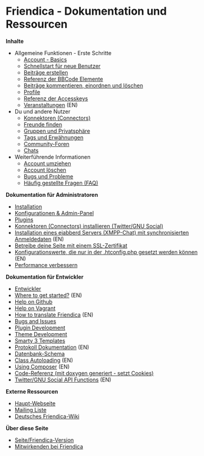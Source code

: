 Friendica - Dokumentation und Ressourcen
=====================================

**Inhalte**

* Allgemeine Funktionen - Erste Schritte
	* [Account - Basics](help/Account-Basics)
	* [Schnellstart für neue Benutzer](help/Quick-Start-guide)
	* [Beiträge erstellen](help/Text_editor)
	* [Referenz der BBCode Elemente](help/BBCode)
	* [Beiträge kommentieren, einordnen und löschen](help/Text_comment)
	* [Profile](help/Profiles)
	* [Referenz der Accesskeys](help/Accesskeys)
    * [Veranstaltungen](help/events) (EN)
* Du und andere Nutzer
	* [Konnektoren (Connectors)](help/Connectors)
	* [Freunde finden](help/Making-Friends)
	* [Gruppen und Privatsphäre](help/Groups-and-Privacy)
	* [Tags und Erwähnungen](help/Tags-and-Mentions)
	* [Community-Foren](help/Forums)
	* [Chats](help/Chats)
* Weiterführende Informationen
	* [Account umziehen](help/Move-Account)
	* [Account löschen](help/Remove-Account)
	* [Bugs und Probleme](help/Bugs-and-Issues)
	* [Häufig gestellte Fragen (FAQ)](help/FAQ)

**Dokumentation für Administratoren**

* [Installation](help/Install)
* [Konfigurationen & Admin-Panel](help/Settings)
* [Plugins](help/Plugins)
* [Konnektoren (Connectors) installieren (Twitter/GNU Social)](help/Installing-Connectors)
* [Installation eines ejabberd Servers (XMPP-Chat) mit synchronisierten Anmeldedaten](help/install-ejabberd) (EN)
* [Betreibe deine Seite mit einem SSL-Zertifikat](help/SSL)
* [Konfigurationswerte, die nur in der .htconfig.php gesetzt werden können](help/htconfig) (EN)
* [Performance verbessern](help/Improve-Performance)

**Dokumentation für Entwickler**

* [Entwickler](help/Developers)
* [Where to get started?](help/Developers-Intro) (EN)
* [Help on Github](help/Github)
* [Help on Vagrant](help/Vagrant)
* [How to translate Friendica](help/translations) (EN)
* [Bugs and Issues](help/Bugs-and-Issues)
* [Plugin Development](help/Plugins)
* [Theme Development](help/themes)
* [Smarty 3 Templates](help/smarty3-templates)
* [Protokoll Dokumentation](help/Protocol) (EN)
* [Datenbank-Schema](help/database)
* [Class Autoloading](help/autoloader) (EN)
* [Using Composer](help/Composer) (EN)
* [Code-Referenz (mit doxygen generiert - setzt Cookies)](doc/html/)
* [Twitter/GNU Social API Functions](help/api) (EN)

**Externe Ressourcen**

* [Haupt-Webseite](http://friendica.com)
* [Mailing Liste](http://librelist.com/browser/friendica/)
* [Deutsches Friendica-Wiki](http://wiki.toktan.org/doku.php)

**Über diese Seite**

* [Seite/Friendica-Version](friendica)
* [Mitwirkenden bei Friendica](credits)

